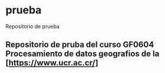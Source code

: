 # prueba
Repositorio de prueba
## Repositorio de pruba del curso __GF0604 Procesamiento de datos geografios__ de la [https://www.ucr.ac.cr/]
